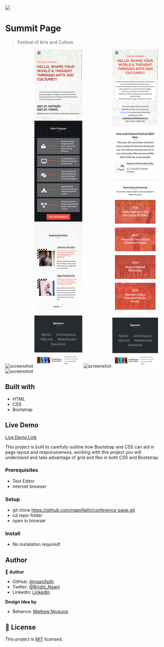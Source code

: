 ![](https://img.shields.io/badge/Microverse-blueviolet)

# Summit Page

> Festival of Arts and Culture

![screenshot](./static-imgs/home-lg.png)
![screenshot](./static-imgs/home-sm.png)
![screenshot](./static-imgs/about-lg.png)
![screenshot](./static-imgs/about-sm.png)
![screenshot](./static-imgs/ticket.png)


## Built with

- HTML
- CSS
- Bootstrap

## Live Demo

[Live Demo Link](https://nganifaith.github.io/conference-page/)

This project is built to carefully outline how Bootstrap and CSS can aid in page layout and responsiveness,
working with this project you will understand and take advantage of grid and flex in both CSS and Bootstrap.

### Prerequisites

- Text Editor
- internet browser

### Setup

- git clone <https://github.com/nganifaith/conference-page.git>
- cd repo-folder
- open in browser

### Install

- No instalation required!

## Author

👤 **Author**

- GitHub: [@nganifaith](https://github.com/nganifaith)
- Twitter: [@Bright_Ngani](https://twitter.com/bright_ngani)
- LinkedIn: [LinkedIn](https://www.linkedin.com/in/ngani-faith/)

**Design idea by**

- Behance: [Mathew Njuguna](https://www.behance.net/mathewnjuguna)

## 📝 License

This project is [MIT](./LICENSE) licensed.
